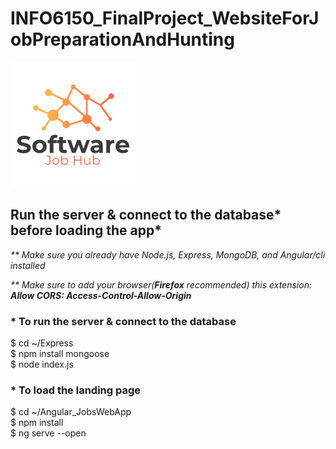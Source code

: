 # INFO6150_FinalProject_WebsiteForJobPreparationAndHunting
<img src="Angular_JobsWebApp/src/assets/logo.png">

## Run the server & connect to the database* before loading the app*
<p><i>** Make sure you already have Node.js, Express, MongoDB, and Angular/cli installed</i></p>
<p><i>** Make sure to add your browser(<b>Firefox</b> recommended) this extension: <b>Allow CORS: Access-Control-Allow-Origin</b></i></p>

### * To run the server & connect to the database
$ cd ~/Express<br>
$ npm install mongoose<br>
$ node index.js


### * To load the landing page
$ cd ~/Angular_JobsWebApp<br>
$ npm install<br>
$ ng serve --open
